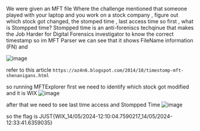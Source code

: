We were given an MFT file
Where the challenge mentioned that someone played with your laptop and you work on a stock company , figure out which stock got changed, the stomped time , last access time
so first , what is Stompped time?
Stompped time is an anti-foreniscs techqinue that makes the Job Harder for Digital Forensics investigator to know the correct timestamp
so im MFT Parser we can see that it shows FileName information (FN) and 

![image](https://github.com/CMDJO-QAIS/CTF-Writeups/assets/160439920/ec48e391-47bf-49ce-8c9a-f0946642d4b5)

refer to this article
`https://az4n6.blogspot.com/2014/10/timestomp-mft-shenanigans.html` 

so running MFTExplorer
first we need to identify which stock got modified and it is WIX
![image](https://github.com/CMDJO-QAIS/CTF-Writeups/assets/160439920/b67052b1-1909-444d-bbb7-c95b5b5a61cf)

after that we need to see last time access and Stompped Time
![image](https://github.com/CMDJO-QAIS/CTF-Writeups/assets/160439920/148c573d-dde4-4e3a-9300-ca4ff563cb8d)

so the flag is
JUST{WIX_14/05/2024-12:10:04.7590217_14/05/2024-12:33:41.6359035}
